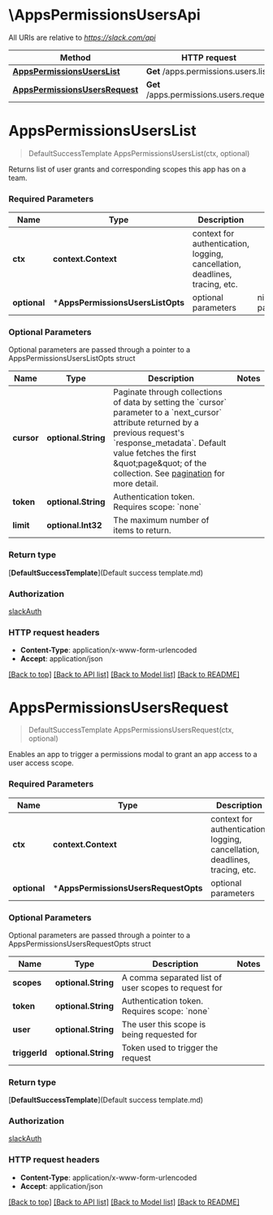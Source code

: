 # \AppsPermissionsUsersApi

All URIs are relative to *https://slack.com/api*

Method | HTTP request | Description
------------- | ------------- | -------------
[**AppsPermissionsUsersList**](AppsPermissionsUsersApi.md#AppsPermissionsUsersList) | **Get** /apps.permissions.users.list | 
[**AppsPermissionsUsersRequest**](AppsPermissionsUsersApi.md#AppsPermissionsUsersRequest) | **Get** /apps.permissions.users.request | 


# **AppsPermissionsUsersList**
> DefaultSuccessTemplate AppsPermissionsUsersList(ctx, optional)


Returns list of user grants and corresponding scopes this app has on a team.

### Required Parameters

Name | Type | Description  | Notes
------------- | ------------- | ------------- | -------------
 **ctx** | **context.Context** | context for authentication, logging, cancellation, deadlines, tracing, etc.
 **optional** | ***AppsPermissionsUsersListOpts** | optional parameters | nil if no parameters

### Optional Parameters
Optional parameters are passed through a pointer to a AppsPermissionsUsersListOpts struct

Name | Type | Description  | Notes
------------- | ------------- | ------------- | -------------
 **cursor** | **optional.String**| Paginate through collections of data by setting the &#x60;cursor&#x60; parameter to a &#x60;next_cursor&#x60; attribute returned by a previous request&#39;s &#x60;response_metadata&#x60;. Default value fetches the first \&quot;page\&quot; of the collection. See [pagination](/docs/pagination) for more detail. | 
 **token** | **optional.String**| Authentication token. Requires scope: &#x60;none&#x60; | 
 **limit** | **optional.Int32**| The maximum number of items to return. | 

### Return type

[**DefaultSuccessTemplate**](Default success template.md)

### Authorization

[slackAuth](../README.md#slackAuth)

### HTTP request headers

 - **Content-Type**: application/x-www-form-urlencoded
 - **Accept**: application/json

[[Back to top]](#) [[Back to API list]](../README.md#documentation-for-api-endpoints) [[Back to Model list]](../README.md#documentation-for-models) [[Back to README]](../README.md)

# **AppsPermissionsUsersRequest**
> DefaultSuccessTemplate AppsPermissionsUsersRequest(ctx, optional)


Enables an app to trigger a permissions modal to grant an app access to a user access scope.

### Required Parameters

Name | Type | Description  | Notes
------------- | ------------- | ------------- | -------------
 **ctx** | **context.Context** | context for authentication, logging, cancellation, deadlines, tracing, etc.
 **optional** | ***AppsPermissionsUsersRequestOpts** | optional parameters | nil if no parameters

### Optional Parameters
Optional parameters are passed through a pointer to a AppsPermissionsUsersRequestOpts struct

Name | Type | Description  | Notes
------------- | ------------- | ------------- | -------------
 **scopes** | **optional.String**| A comma separated list of user scopes to request for | 
 **token** | **optional.String**| Authentication token. Requires scope: &#x60;none&#x60; | 
 **user** | **optional.String**| The user this scope is being requested for | 
 **triggerId** | **optional.String**| Token used to trigger the request | 

### Return type

[**DefaultSuccessTemplate**](Default success template.md)

### Authorization

[slackAuth](../README.md#slackAuth)

### HTTP request headers

 - **Content-Type**: application/x-www-form-urlencoded
 - **Accept**: application/json

[[Back to top]](#) [[Back to API list]](../README.md#documentation-for-api-endpoints) [[Back to Model list]](../README.md#documentation-for-models) [[Back to README]](../README.md)

